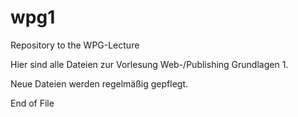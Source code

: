 # wpg1
Repository to the WPG-Lecture

Hier sind alle Dateien zur Vorlesung Web-/Publishing Grundlagen 1.

Neue Dateien werden regelmäßig gepflegt.

End of File
